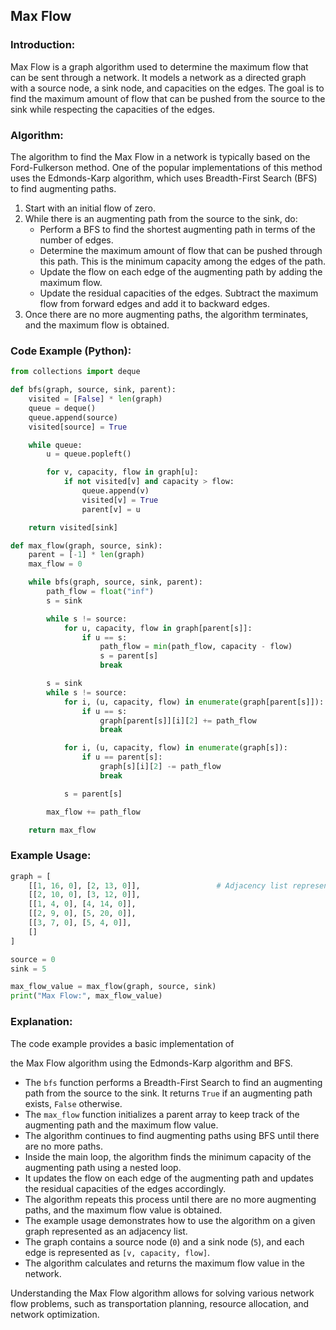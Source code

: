## Max Flow

### Introduction:

Max Flow is a graph algorithm used to determine the maximum flow that can be sent through a network. It models a network as a directed graph with a source node, a sink node, and capacities on the edges. The goal is to find the maximum amount of flow that can be pushed from the source to the sink while respecting the capacities of the edges.

### Algorithm:

The algorithm to find the Max Flow in a network is typically based on the Ford-Fulkerson method. One of the popular implementations of this method uses the Edmonds-Karp algorithm, which uses Breadth-First Search (BFS) to find augmenting paths.

1. Start with an initial flow of zero.
2. While there is an augmenting path from the source to the sink, do:
   - Perform a BFS to find the shortest augmenting path in terms of the number of edges.
   - Determine the maximum amount of flow that can be pushed through this path. This is the minimum capacity among the edges of the path.
   - Update the flow on each edge of the augmenting path by adding the maximum flow.
   - Update the residual capacities of the edges. Subtract the maximum flow from forward edges and add it to backward edges.
3. Once there are no more augmenting paths, the algorithm terminates, and the maximum flow is obtained.

### Code Example (Python):

```python
from collections import deque

def bfs(graph, source, sink, parent):
    visited = [False] * len(graph)
    queue = deque()
    queue.append(source)
    visited[source] = True

    while queue:
        u = queue.popleft()

        for v, capacity, flow in graph[u]:
            if not visited[v] and capacity > flow:
                queue.append(v)
                visited[v] = True
                parent[v] = u

    return visited[sink]

def max_flow(graph, source, sink):
    parent = [-1] * len(graph)
    max_flow = 0

    while bfs(graph, source, sink, parent):
        path_flow = float("inf")
        s = sink

        while s != source:
            for u, capacity, flow in graph[parent[s]]:
                if u == s:
                    path_flow = min(path_flow, capacity - flow)
                    s = parent[s]
                    break

        s = sink
        while s != source:
            for i, (u, capacity, flow) in enumerate(graph[parent[s]]):
                if u == s:
                    graph[parent[s]][i][2] += path_flow
                    break

            for i, (u, capacity, flow) in enumerate(graph[s]):
                if u == parent[s]:
                    graph[s][i][2] -= path_flow
                    break

            s = parent[s]

        max_flow += path_flow

    return max_flow
```

### Example Usage:

```python
graph = [
    [[1, 16, 0], [2, 13, 0]],                 # Adjacency list representation: [v, capacity, flow]
    [[2, 10, 0], [3, 12, 0]],
    [[1, 4, 0], [4, 14, 0]],
    [[2, 9, 0], [5, 20, 0]],
    [[3, 7, 0], [5, 4, 0]],
    []
]

source = 0
sink = 5

max_flow_value = max_flow(graph, source, sink)
print("Max Flow:", max_flow_value)
```

### Explanation:

The code example provides a basic implementation of

the Max Flow algorithm using the Edmonds-Karp algorithm and BFS.

- The `bfs` function performs a Breadth-First Search to find an augmenting path from the source to the sink. It returns `True` if an augmenting path exists, `False` otherwise.
- The `max_flow` function initializes a parent array to keep track of the augmenting path and the maximum flow value.
- The algorithm continues to find augmenting paths using BFS until there are no more paths.
- Inside the main loop, the algorithm finds the minimum capacity of the augmenting path using a nested loop.
- It updates the flow on each edge of the augmenting path and updates the residual capacities of the edges accordingly.
- The algorithm repeats this process until there are no more augmenting paths, and the maximum flow value is obtained.
- The example usage demonstrates how to use the algorithm on a given graph represented as an adjacency list.
- The graph contains a source node (`0`) and a sink node (`5`), and each edge is represented as `[v, capacity, flow]`.
- The algorithm calculates and returns the maximum flow value in the network.

Understanding the Max Flow algorithm allows for solving various network flow problems, such as transportation planning, resource allocation, and network optimization.
